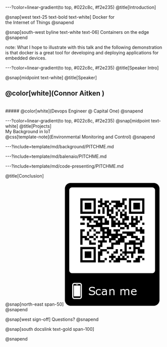 ---?color=linear-gradient(to top, #022c8c, #f2e235)
@title[Introduction]

<!--
Tip! Get started with this template as follows:
Step 1. Delete the contents of this PITCHME.md file.
Step 2. Start adding your own custom slide content.
Step 3. Copy slide markdown snippets from template/md directory as needed.
-->

@snap[west text-25 text-bold text-white]
Docker for <br> the Internet of Things
@snapend

@snap[south-west byline text-white text-06]
Containers on the edge
@snapend

note:
What I hope to illustrate with this talk and the following demonstration is that docker is a great tool for developing and deploying applications for embedded devices.

---?color=linear-gradient(to top, #022c8c, #f2e235)
@title[Speaker Intro]

@snap[midpoint text-white]
@title[Speaker]
## @color[white](Connor Aitken )
<br> 
##### @color[white](Devops Engineer @ Capital One)
@snapend

---?color=linear-gradient(to top, #022c8c, #f2e235)
@snap[midpoint text-white]
@title[Projects]
<br>
My Background in IoT
<br>
@css[template-note](Environmental Monitoring and Control)
@snapend

---?include=template/md/background/PITCHME.md

---?include=template/md/balenaio/PITCHME.md

---?include=template/md/code-presenting/PITCHME.md


@title[Conclusion]

@snap[north-east span-50]
![QR](template/img/gitpitch-qr-master.jpg)
@snapend

@snap[west sign-off]
Questions?
@snapend




@snap[south docslink text-gold span-100]

<!-- For supporting documentation see the [The Template Docs](https://gitpitch.com/docs/the-template) -->
@snapend
